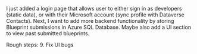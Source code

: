 I just added a login page that allows user to either sign in as developers (static data), or with their Microsoft account (sync profile with Dataverse Contacts). Next, I want to add more backend functionality by storing Blueprint submissions in Azure SQL Database. Maybe also add a UI section to view past submitted blueprints.

Rough steps:
9. Fix UI bugs
